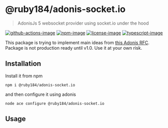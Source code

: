 # @ruby184/adonis-socket.io
> AdonisJs 5 websocket provider using socket.io under the hood

[![github-actions-image]][github-actions-url] [![npm-image]][npm-url] [![license-image]][license-url] [![typescript-image]][typescript-url]

This package is trying to implement main ideas from [this Adonis RFC](https://github.com/thetutlage/rfcs/blob/develop/active-rfcs/0000-websockets.md). Package is not production ready until v1.0. Use it at your own risk.

## Installation

Install it from npm
```
npm i @ruby184/adonis-socket.io
```
and then configure it using adonis

```
node ace configure @ruby184/adonis-socket.io
```

## Usage

[github-actions-image]: https://github.com/adonis-socket.io/actions/workflows/test.yml
[github-actions-url]: https://img.shields.io/github/workflow/status/adonis-socket.io/test?style=for-the-badge "github-actions"

[npm-image]: https://img.shields.io/npm/v/@ruby184/adonis-socket.io.svg?style=for-the-badge&logo=npm
[npm-url]: https://npmjs.org/package/@ruby184/adonis-socket.io "npm"

[license-image]: https://img.shields.io/npm/l/@ruby184/adonis-socket.io?color=blueviolet&style=for-the-badge
[license-url]: LICENSE.md "license"

[typescript-image]: https://img.shields.io/badge/Typescript-294E80.svg?style=for-the-badge&logo=typescript
[typescript-url]:  "typescript"
